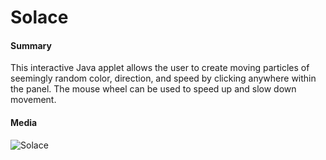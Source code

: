 # **Solace**

#### Summary

This interactive Java applet allows the user to create moving particles of seemingly random color, direction, and speed by clicking anywhere within the panel. The mouse wheel can be used to speed up and slow down movement.

#### Media

![Solace](/Media/Solace.gif "Solace")
